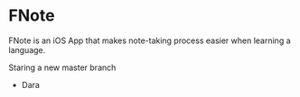 # FNote

FNote is an iOS App that makes note-taking process easier when learning a language.

Staring a new master branch

- Dara
